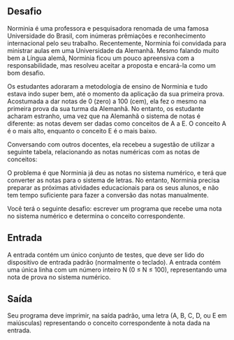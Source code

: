 ## Desafio

Norminia é uma professora e pesquisadora renomada de uma famosa Universidade
do Brasil, com inúmeras prêmiações e reconhecimento internacional pelo seu
trabalho. Recentemente, Norminia foi convidada para ministrar aulas em uma
Universidade da Alemanhã. Mesmo falando muito bem a Língua alemã, Norminia
ficou um pouco apreensiva com a responsabilidade, mas resolveu aceitar a
proposta e encará-la como um bom desafio.

Os estudantes adoraram a metodologia de ensino de Norminia e tudo estava indo
super bem, até o momento da aplicação da sua primeira prova. Acostumada a dar
notas de 0 (zero) a 100 (cem), ela fez o mesmo na primeira prova da sua turma
da Alemanhã. No entanto, os estudante acharam estranho, uma vez que na Alemanhã
o sistema de notas é diferente: as notas devem ser dadas como conceitos de A a
E. O conceito A é o mais alto, enquanto o conceito E é o mais baixo.

Conversando com outros docentes, ela recebeu a sugestão de utilizar a seguinte
tabela, relacionando as notas numéricas com as notas de conceitos:

O problema é que Norminia já deu as notas no sistema numérico, e terá que
converter as notas para o sistema de letras. No entanto, Norminia precisa
preparar as próximas atividades educacionais para os seus alunos, e não tem
tempo suficiente para fazer a conversão das notas manualmente.

Você terá o seguinte desafio: escrever um programa que recebe uma nota no
sistema numérico e determina o conceito correspondente.

## Entrada

A entrada contém um único conjunto de testes, que deve ser lido do dispositivo
de entrada padrão (normalmente o teclado). A entrada contém uma única linha com
um número inteiro N (0 ≤ N ≤ 100), representando uma nota de prova no sistema
numérico.

## Saída

Seu programa deve imprimir, na saída padrão, uma letra (A, B, C, D, ou E em
maiúsculas) representando o conceito correspondente à nota dada na entrada.